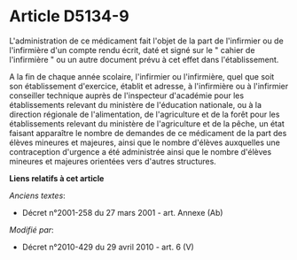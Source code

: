 # Article D5134-9

L'administration de ce médicament fait l'objet de la part de l'infirmier ou de l'infirmière d'un compte rendu écrit, daté et
signé sur le " cahier de l'infirmière " ou un autre document prévu à cet effet dans l'établissement.

A la fin de chaque année scolaire, l'infirmier ou l'infirmière, quel que soit son établissement d'exercice, établit et
adresse, à l'infirmière ou à l'infirmier conseiller technique auprès de l'inspecteur d'académie pour les établissements
relevant du ministère de l'éducation nationale, ou à la         direction régionale de l'alimentation, de l'agriculture et de
la forêt pour les établissements relevant du ministère de l'agriculture et de la pêche, un état faisant apparaître le nombre
de demandes de ce médicament de la part des élèves mineures et majeures, ainsi que le nombre d'élèves auxquelles une
contraception d'urgence a été administrée ainsi que le nombre d'élèves mineures et majeures orientées vers d'autres
structures.

**Liens relatifs à cet article**

_Anciens textes_:

  - Décret n°2001-258 du 27 mars 2001 - art. Annexe (Ab)

_Modifié par_:

  - Décret n°2010-429 du 29 avril 2010 - art. 6 (V)
